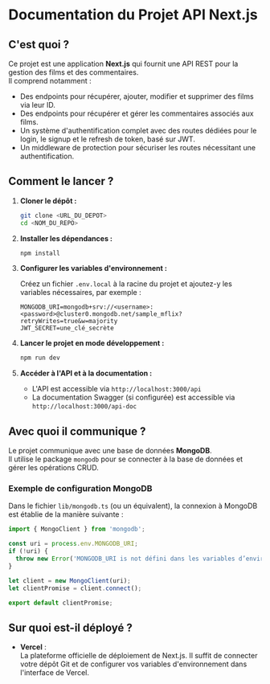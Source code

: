 # Documentation du Projet API Next.js

## C'est quoi ?

Ce projet est une application **Next.js** qui fournit une API REST pour la gestion des films et des commentaires.  
Il comprend notamment :

- Des endpoints pour récupérer, ajouter, modifier et supprimer des films via leur ID.
- Des endpoints pour récupérer et gérer les commentaires associés aux films.
- Un système d'authentification complet avec des routes dédiées pour le login, le signup et le refresh de token, basé sur JWT.
- Un middleware de protection pour sécuriser les routes nécessitant une authentification.

## Comment le lancer ?

1. **Cloner le dépôt :**

   ```bash
   git clone <URL_DU_DEPOT>
   cd <NOM_DU_REPO>
   ```

2. **Installer les dépendances :**

   ```bash
   npm install
   ```

3. **Configurer les variables d'environnement :**

   Créez un fichier `.env.local` à la racine du projet et ajoutez-y les variables nécessaires, par exemple :

   ```env
   MONGODB_URI=mongodb+srv://<username>:<password>@cluster0.mongodb.net/sample_mflix?retryWrites=true&w=majority
   JWT_SECRET=une_clé_secrète
   ```

4. **Lancer le projet en mode développement :**

   ```bash
   npm run dev
   ```

5. **Accéder à l'API et à la documentation :**

   - L'API est accessible via `http://localhost:3000/api`
   - La documentation Swagger (si configurée) est accessible via `http://localhost:3000/api-doc`

## Avec quoi il communique ?

Le projet communique avec une base de données **MongoDB**.  
Il utilise le package `mongodb` pour se connecter à la base de données et gérer les opérations CRUD.

### Exemple de configuration MongoDB

Dans le fichier `lib/mongodb.ts` (ou un équivalent), la connexion à MongoDB est établie de la manière suivante :

   ```ts
   import { MongoClient } from 'mongodb';

   const uri = process.env.MONGODB_URI;
   if (!uri) {
     throw new Error('MONGODB_URI is not défini dans les variables d’environnement');
   }

   let client = new MongoClient(uri);
   let clientPromise = client.connect();

   export default clientPromise;
   ```

## Sur quoi est-il déployé ?

- **Vercel** :  
  La plateforme officielle de déploiement de Next.js. Il suffit de connecter votre dépôt Git et de configurer vos variables d'environnement dans l'interface de Vercel.
